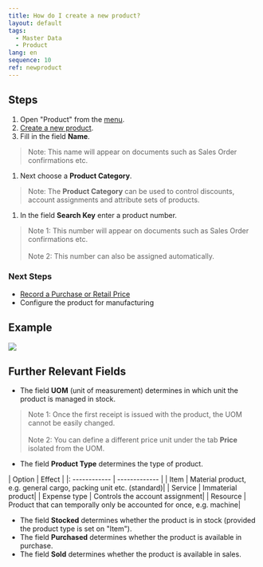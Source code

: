 ```yaml
---
title: How do I create a new product?
layout: default
tags:
  - Master Data
  - Product
lang: en
sequence: 10
ref: newproduct
---
```


## Steps

1. Open "Product" from the [menu](Menu).
1. [Create a new product](New_Record_Window).
1. Fill in the field **Name**.
 > Note: This name will appear on documents such as Sales Order confirmations etc.

1. Next choose a **Product Category**.
 > Note: The **Product Category** can be used to control discounts, account assignments and attribute sets of products.

1. In the field **Search Key** enter a product number.
 > Note 1: This number will appear on documents such as Sales Order confirmations etc.<br><br>
 > Note 2: This number can also be assigned automatically.

### Next Steps
- [Record a Purchase or Retail Price](ProductPrice)
- Configure the product for manufacturing

## Example

![](assets/NewProduct.gif)

## Further Relevant Fields

- The field **UOM** (unit of measurement) determines in which unit the product is managed in stock.
 > Note 1: Once the first receipt is issued with the product, the UOM cannot be easily changed.<br><br>
 > Note 2: You can define a different price unit under the tab **Price** isolated from the UOM.

- The field **Product Type** determines the type of product.

|	Option | Effect |
|:	------------ | ------------- |
|	Item | Material product, e.g. general cargo, packing unit etc. (standard)|
|	Service | Immaterial product|
|	Expense type | Controls the account assignment|
|	Resource | Product that can temporally only be accounted for once, e.g. machine|

- The field **Stocked** determines whether the product is in stock (provided the product type is set on "Item").
- The field **Purchased** determines whether the product is available in purchase.
- The field **Sold** determines whether the product is available in sales.
